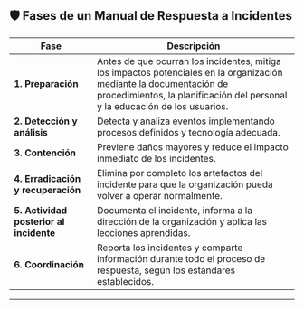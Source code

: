 
## 🛡️ **Fases de un Manual de Respuesta a Incidentes**

|**Fase**|**Descripción**|
|---|---|
|**1. Preparación**|Antes de que ocurran los incidentes, mitiga los impactos potenciales en la organización mediante la documentación de procedimientos, la planificación del personal y la educación de los usuarios.|
|**2. Detección y análisis**|Detecta y analiza eventos implementando procesos definidos y tecnología adecuada.|
|**3. Contención**|Previene daños mayores y reduce el impacto inmediato de los incidentes.|
|**4. Erradicación y recuperación**|Elimina por completo los artefactos del incidente para que la organización pueda volver a operar normalmente.|
|**5. Actividad posterior al incidente**|Documenta el incidente, informa a la dirección de la organización y aplica las lecciones aprendidas.|
|**6. Coordinación**|Reporta los incidentes y comparte información durante todo el proceso de respuesta, según los estándares establecidos.|

---
